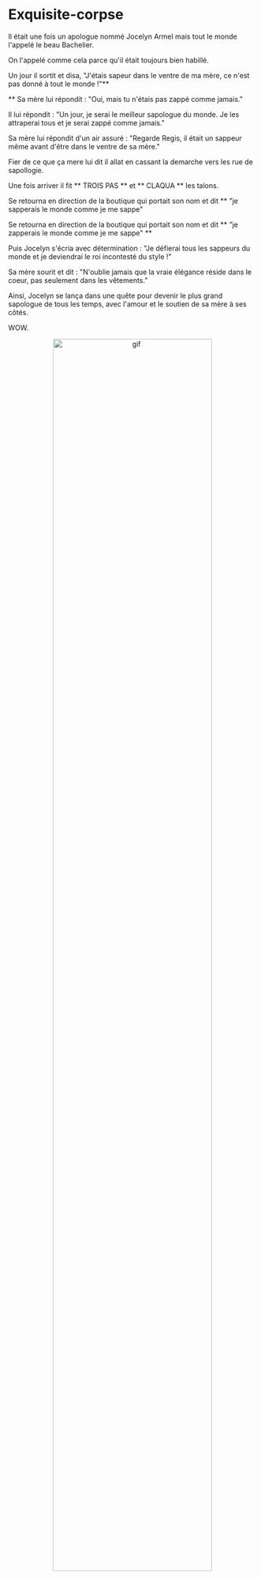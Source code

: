 # Exquisite-corpse

Il était une fois un apologue nommé Jocelyn Armel mais tout le monde l'appelé le beau Bachelier.

On l'appelé comme cela parce qu'il était toujours bien habillé.

Un jour il sortit et disa, "J'étais sapeur dans le ventre de ma mère, ce n'est pas donné à tout le monde !"**

** Sa mère lui répondit : "Oui, mais tu n'étais pas zappé comme jamais."

Il lui répondit : "Un jour, je serai le meilleur sapologue du monde. Je les attraperai tous et je serai zappé comme jamais."

Sa mère lui répondit d'un air assuré : "Regarde Regis, il était un sappeur même avant d'être dans le ventre de sa mère."

Fier de ce que ça mere lui dit il allat en cassant la demarche vers les rue de sapollogie.

Une fois arriver il fit ** TROIS PAS ** et ** CLAQUA ** les talons.


Se retourna en direction de la boutique qui portait son nom et dit ** "je sapperais le monde comme je me sappe"


Se retourna en direction de la boutique qui portait son nom et dit ** "je zapperais le monde comme je me sappe" **

Puis Jocelyn s'écria avec détermination : "Je défierai tous les sappeurs du monde et je deviendrai le roi incontesté du style !"

Sa mère sourit et dit : "N'oublie jamais que la vraie élégance réside dans le coeur, pas seulement dans les vêtements."

Ainsi, Jocelyn se lança dans une quête pour devenir le plus grand sapologue de tous les temps, avec l'amour et le soutien de sa mère à ses côtés.

WOW.


<div align="center">
  <img src="https://media1.tenor.com/m/_Yz56zN5lDIAAAAC/bachelor-loris.gif" alt="gif" width="80%" />
</div>
